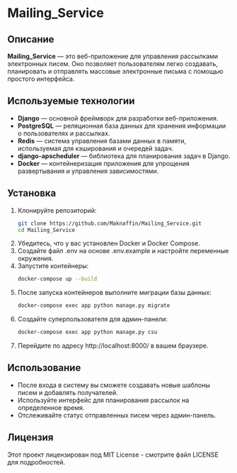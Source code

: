 # Mailing_Service

## Описание
**Mailing_Service** — это веб-приложение для управления рассылками электронных писем. Оно позволяет пользователям легко создавать, планировать и отправлять массовые электронные письма с помощью простого интерфейса.

## Используемые технологии
- **Django** — основной фреймворк для разработки веб-приложения.
- **PostgreSQL** — реляционная база данных для хранения информации о пользователях и рассылках.
- **Redis** — система управления базами данных в памяти, используемая для кэширования и очередей задач.
- **django-apscheduler** — библиотека для планирования задач в Django.
- **Docker** — контейнеризация приложения для упрощения развертывания и управления зависимостями.

## Установка

1. Клонируйте репозиторий:
   ```bash
   git clone https://github.com/Maknaffin/Mailing_Service.git
   cd Mailing_Service
   
2. Убедитесь, что у вас установлен Docker и Docker Compose.
3. Создайте файл .env на основе .env.example и настройте переменные окружения.
4. Запустите контейнеры:
    ```bash
    docker-compose up --build
5. После запуска контейнеров выполните миграции базы данных:
    ```bash
    docker-compose exec app python manage.py migrate
6. Создайте суперпользователя для админ-панели:
    ```bash
   docker-compose exec app python manage.py csu
7. Перейдите по адресу http://localhost:8000/ в вашем браузере.

## Использование

- После входа в систему вы сможете создавать новые шаблоны писем и добавлять получателей.
- Используйте интерфейс для планирования рассылок на определенное время.
- Отслеживайте статус отправленных писем через админ-панель.

## Лицензия

Этот проект лицензирован под MIT License - смотрите файл LICENSE для подробностей.